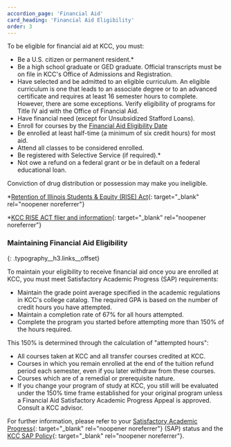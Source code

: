 ```yaml
---
accordion_page: 'Financial Aid'
card_heading: 'Financial Aid Eligibility'
order: 3
---
```


To be eligible for financial aid at KCC, you must:

* Be a U.S. citizen or permanent resident.\*
* Be a high school graduate or GED graduate. Official transcripts must be on file in KCC's Office of Admissions and Registration.
* Have selected and be admitted to an eligible curriculum. An eligible curriculum is one that leads to an associate degree or to an advanced certificate and requires at least 16 semester hours to complete. However, there are some exceptions. Verify eligibility of programs for Title IV aid with the Office of Financial Aid.
* Have financial need (except for Unsubsidized Stafford Loans).
* Enroll for courses by the [Financial Aid Eligibility Date](#financial-aid-faq)
* Be enrolled at least half-time (a minimum of six credit hours) for most aid.
* Attend all classes to be considered enrolled.
* Be registered with Selective Service (if required).\*
* Not owe a refund on a federal grant or be in default on a federal educational loan.

Conviction of drug distribution or possession may make you ineligible.

\*[Retention of Illinois Students & Equity (RISE) Act​](https://www.isac.org/students/before-college/financial-aid-planning/retention-of-illinois-rise-act/){: target="_blank" rel="noopener noreferrer"}

\*[KCC RISE ACT flier and information](../uploads/kcc-rise-act-flier-and-info.pdf){: target="_blank" rel="noopener noreferrer"}

### Maintaining Financial Aid Eligibility
{: .typography__h3.links__offset}

To maintain your eligibility to receive financial aid once you are enrolled at KCC, you must meet Satisfactory Academic Progress (SAP) requirements:

* Maintain the grade point average specified in the academic regulations in KCC's college catalog. The required GPA is based on the number of credit hours you have attempted.
* Maintain a completion rate of 67% for all hours attempted.
* Complete the program you started before attempting more than 150% of the hours required.

This 150% is determined through the calculation of "attempted hours":

* All courses taken at KCC and all transfer courses credited at KCC.
* Courses in which you remain enrolled at the end of the tuition refund period each semester, even if you later withdraw from these courses.
* Courses which are of a remedial or prerequisite nature.
* If you change your program of study at KCC, you still will be evaluated under the 150% time frame established for your original program unless a Financial Aid Satisfactory Academic Progress Appeal is approved. Consult a KCC advisor.

For further information, please refer to your [Satisfactory Academic Progress](https://selfservice.kcc.edu/Student/FinancialAid/SatisfactoryAcademicProgress){: target="_blank" rel="noopener noreferrer"}&nbsp;(SAP) status and the [KCC SAP Policy](../uploads/satisfactory-academic-progress-policy.pdf){: target="_blank" rel="noopener noreferrer"}.
